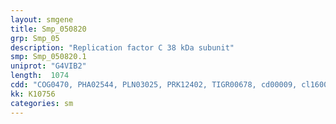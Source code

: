 ```yaml
---
layout: smgene
title: Smp_050820
grp: Smp_05
description: "Replication factor C 38 kDa subunit"
smp: Smp_050820.1
uniprot: "G4VIB2"
length:  1074
cdd: "COG0470, PHA02544, PLN03025, PRK12402, TIGR00678, cd00009, cl16006, cl21455, pfam08542, pfam13177, pfam13401, smart00382"
kk: K10756
categories: sm
---
```

